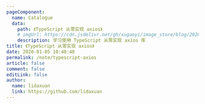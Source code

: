 ```yaml
---
pageComponent:
  name: Catalogue
  data:
    path: 《TypeScript 从零实现 axios》
    # imgUrl: https://cdn.jsdelivr.net/gh/xugaoyi/image_store/blog/20200105104632.png
    description: 学习使用 TypeScript 从零实现 axios 库
title: 《TypeScript 从零实现 axios》
date: 2020-01-05 10:40:48
permalink: /note/typescript-axios
article: false
comment: false
editLink: false
author:
  name: lidaxuan
  link: https://github.com/lidaxuan
---
```

